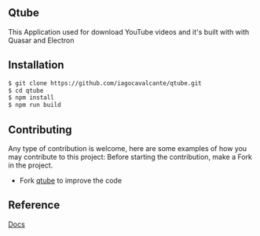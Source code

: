 ## Qtube
This Application used for download YouTube videos and it's built with with Quasar and Electron 

## Installation
```bash
$ git clone https://github.com/iagocavalcante/qtube.git
$ cd qtube
$ npm install
$ npm run build
```

## Contributing

Any type of contribution is welcome, here are some examples of how you may contribute to this project:
Before starting the contribution, make a Fork in the project.
- Fork [qtube](https://github.com/iagocavalcante/qtube) to improve the code

## Reference 
[Docs](https://iagocavalcante.github.io/qtube/)
